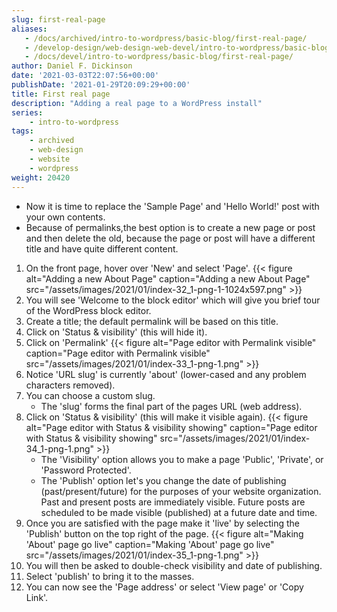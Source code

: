 ```yaml
---
slug: first-real-page
aliases:
   - /docs/archived/intro-to-wordpress/basic-blog/first-real-page/
   - /develop-design/web-design-web-devel/intro-to-wordpress/basic-blog/first-real-page/
   - /docs/devel/intro-to-wordpress/basic-blog/first-real-page/
author: Daniel F. Dickinson
date: '2021-03-03T22:07:56+00:00'
publishDate: '2021-01-29T20:09:29+00:00'
title: First real page
description: "Adding a real page to a WordPress install"
series:
    - intro-to-wordpress
tags:
    - archived
    - web-design
    - website
    - wordpress
weight: 20420
---
```


* Now it is time to replace the 'Sample Page' and 'Hello World!' post with your own contents.
* Because of permalinks,the best option is to create a new page or post and then delete the old, because the page or post will have a different title and have quite different content.

1. On the front page, hover over 'New' and select 'Page'.
   {{< figure alt="Adding a new About Page" caption="Adding a new About Page" src="/assets/images/2021/01/index-32_1-png-1-1024x597.png" >}}
2. You will see 'Welcome to the block editor' which will give you brief tour of the WordPress block editor.
3. Create a title; the default permalink will be based on this title.
4. Click on 'Status & visibility' (this will hide it).
5. Click on 'Permalink'
   {{< figure alt="Page editor with Permalink visible" caption="Page editor with Permalink visible" src="/assets/images/2021/01/index-33_1-png-1.png" >}}
6. Notice 'URL slug' is currently 'about' (lower-cased and any problem characters removed).
7. You can choose a custom slug.
   * The 'slug' forms the final part of the pages URL (web address).
8. Click on 'Status & visibility' (this will make it visible again).
   {{< figure alt="Page editor with Status & visibility showing" caption="Page editor with Status & visibility showing" src="/assets/images/2021/01/index-34_1-png-1.png" >}}
   * The 'Visibility' option allows you to make a page 'Public', 'Private', or 'Password Protected'.
   * The 'Publish' option let's you change the date of publishing (past/present/future) for the purposes of your website organization. Past and present posts are immediately visible. Future posts are scheduled to be made visible (published) at a future date and time.
9. Once you are satisfied with the page make it 'live' by selecting the 'Publish' button on the top right of the page.
   {{< figure alt="Making 'About' page go live" caption="Making 'About' page go live" src="/assets/images/2021/01/index-35_1-png-1.png" >}}
10. You will then be asked to double-check visibility and date of publishing.
11. Select 'publish' to bring it to the masses.
12. You can now see the 'Page address' or select 'View page' or 'Copy Link'.
